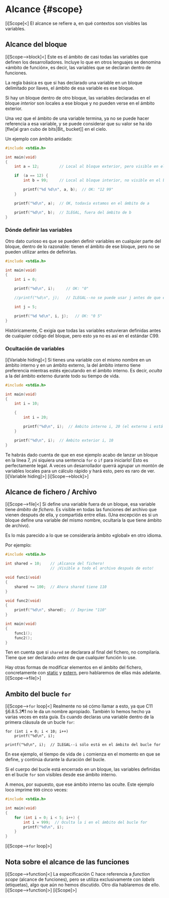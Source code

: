 <!-- Beej's guide to C

# vim: ts=4:sw=4:nosi:et:tw=72
-->

# Alcance {#scope}

[i[Scope]<]
El alcance se refiere a, en qué contextos son visibles las variables.

## Alcance del bloque

[i[Scope-->block]<]
Este es el ámbito de casi todas las variables que definen los desarrolladores. Incluye
lo que en otros lenguajes se denomina «ámbito de función», es decir, las variables
que se declaran dentro de funciones.

La regla básica es que si has declarado una variable en un bloque delimitado por
llaves, el ámbito de esa variable es ese bloque.

Si hay un bloque dentro de otro bloque, las variables declaradas en el bloque _interior_
son locales a ese bloque y no pueden verse en el ámbito exterior.

Una vez que el ámbito de una variable termina, ya no se puede hacer referencia
a esa variable, y se puede considerar que su valor se ha ido [flw[al gran cubo de bits|Bit_
bucket]] en el cielo.


Un ejemplo con ámbito anidado:

``` {.c .numberLines}
#include <stdio.h>

int main(void)
{
    int a = 12;         // Local al bloque exterior, pero visible en el bloque interior

    if  (a == 12) {
        int b = 99;     // Local al bloque interior, no visible en el bloque exterior

        printf("%d %d\n", a, b);  // OK: "12 99"
    }

    printf("%d\n", a);  // OK, todavía estamos en el ámbito de a

    printf("%d\n", b);  // ILEGAL, fuera del ámbito de b
}
```

### Dónde definir las variables

Otro dato curioso es que se pueden definir variables en cualquier parte del bloque, dentro
de lo razonable: tienen el ámbito de ese bloque, pero no se pueden utilizar antes
de definirlas.

``` {.c .numberLines}
#include <stdio.h>

int main(void)
{
    int i = 0;

    printf("%d\n", i);     // OK: "0"

    //printf("%d\n", j);   // ILEGAL--no se puede usar j antes de que esté definido

    int j = 5;

    printf("%d %d\n", i, j);   // OK: "0 5"
}
```

Históricamente, C exigía que todas las variables estuvieran definidas antes de cualquier
código del bloque, pero esto ya no es así en el estándar C99.

### Ocultación de variables

[i[Variable hiding]<]
Si tienes una variable con el mismo nombre en un ámbito interno y en un ámbito externo, la
del ámbito interno tiene preferencia mientras estés ejecutando en el ámbito interno. Es decir,
_oculta_ a la del ámbito externo durante todo su tiempo de vida.

``` {.c .numberLines}
#include <stdio.h>

int main(void)
{
    int i = 10;

    {
        int i = 20;

        printf("%d\n", i);  // Ámbito interno i, 20 (el externo i está oculto)
    }

    printf("%d\n", i);  // Ámbito exterior i, 10
}
```

Te habrás dado cuenta de que en ese ejemplo acabo de lanzar un bloque en la línea 7,
¡ni siquiera una sentencia `for` o `if` para iniciarlo! Esto es perfectamente legal. A veces
un desarrollador querrá agrupar un montón de variables locales para un cálculo rápido y hará
esto, pero es raro de ver.
[i[Variable hiding]>]
[i[Scope-->block]>]

## Alcance de fichero / Archivo

[i[Scope-->file]<]
Si define una variable fuera de un bloque, esa variable tiene _ámbito de fichero_. Es visible
en todas las funciones del archivo que vienen después de ella, y compartida entre ellas.
(Una excepción es si un bloque define una variable del mismo nombre, ocultaría la que
tiene ámbito de archivo).

Es lo más parecido a lo que se consideraría ámbito «global» en otro idioma.

Por ejemplo:

``` {.c .numberLines}
#include <stdio.h>

int shared = 10;    // ¡Alcance del fichero!
                    // ¡Visible a todo el archivo después de esto!

void func1(void)
{
    shared += 100;  // Ahora shared tiene 110
}

void func2(void)
{
    printf("%d\n", shared);  // Imprime "110"
}

int main(void)
{
    func1();
    func2();
}
```

Ten en cuenta que si `shared` se declarara al final del fichero, no compilaría. Tiene que
ser declarado _antes_ de que cualquier función lo use.

Hay otras formas de modificar elementos en el ámbito del fichero, concretamente con
[static](#static) y [extern](#extern), pero hablaremos de ellas más adelante.
[i[Scope-->file]>]

## Ambito del bucle `for`

[i[Scope-->`for` loop]<]
Realmente no sé cómo llamar a esto, ya que C11 §6.8.5.3¶1 no le da un nombre apropiado.
También lo hemos hecho ya varias veces en esta guía. Es cuando declaras una variable
dentro de la primera cláusula de un bucle `for`:

``` {.c}
for (int i = 0; i < 10; i++)
    printf("%d\n", i);

printf("%d\n", i);  // ILEGAL--i sólo está en el ámbito del bucle for
```

En ese ejemplo, el tiempo de vida de `i` comienza en el momento en que se define, y continúa
durante la duración del bucle.

Si el cuerpo del bucle está encerrado en un bloque, las variables definidas en el bucle
`for` son visibles desde ese ámbito interno. 

A menos, por supuesto, que ese ámbito interno las oculte. Este ejemplo loco
imprime `999` cinco veces:

``` {.c .numberLines}
#include <stdio.h>

int main(void)
{
    for (int i = 0; i < 5; i++) {
        int i = 999;  // Oculta la i en el ámbito del bucle for
        printf("%d\n", i);
    }
}
```
[i[Scope-->`for` loop]>]

## Nota sobre el alcance de las funciones

[i[Scope-->function]<]
La especificación C hace referencia a _function scope_ (alcance de funciones), pero se utiliza exclusivamente
con _labels_ (etiquetas), algo que aún no hemos discutido. Otro día hablaremos de ello.
[i[Scope-->function]>]
[i[Scope]>]

